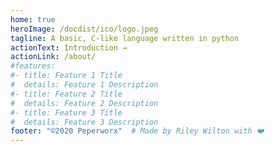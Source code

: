 ```yaml
---
home: true
heroImage: /docdist/ico/logo.jpeg
tagline: A basic, C-like language written in python
actionText: Introduction →
actionLink: /about/
#features:
#- title: Feature 1 Title
#  details: Feature 1 Description
#- title: Feature 2 Title
#  details: Feature 2 Description
#- title: Feature 3 Title
#  details: Feature 3 Description
footer: "©2020 Peperworx"  # Made by Riley Wilton with ❤️
---
```

